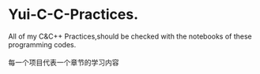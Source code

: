 # Yui-C-C-Practices.
All of my C&amp;C++ Practices,should be checked with the notebooks of these programming codes.<br>
<br>
每一个项目代表一个章节的学习内容
